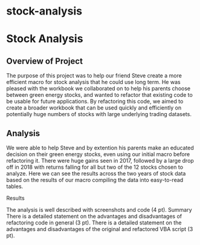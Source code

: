 # stock-analysis

# Stock Analysis


## Overview of Project
  The purpose of this project was to help our friend Steve create a more efficient macro for stock analysis that he could use long term. He was pleased with the workbook we collaborated on to help his parents choose between green energy stocks, and wanted to refactor that existing code to be usable for future applications. By refactoring this code, we aimed to create a broader workbook that can be used quickly and efficiently on potentially huge numbers of stocks with large underlying trading datasets.

## Analysis

  We were able to help Steve and by extention his parents make an educated decision on their green energy stocks, even using our initial macro before refactoring it. There were huge gains seen in 2017, followed by a large drop off in 2018 with returns falling for all but two of the 12 stocks chosen to analyze. Here we can see the results across the two years of stock data based on the results of our macro compiling the data into easy-to-read tables.
  


Results



The analysis is well described with screenshots and code (4 pt).
Summary
There is a detailed statement on the advantages and disadvantages of refactoring code in general (3 pt).
There is a detailed statement on the advantages and disadvantages of the original and refactored VBA script (3 pt).
